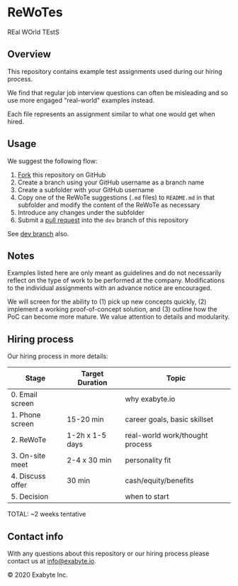# ReWoTes

REal WOrld TEstS

## Overview

This repository contains example test assignments used during our hiring process.

We find that regular job interview questions can often be misleading and so use more engaged "real-world" examples instead.

Each file represents an assignment similar to what one would get when hired.

## Usage

We suggest the following flow:

1. [Fork](https://docs.github.com/en/free-pro-team@latest/github/getting-started-with-github/fork-a-repo) this repository on GitHub
2. Create a branch using your GitHub username as a branch name
3. Create a subfolder with your GitHub username
4. Copy one of the ReWoTe suggestions (`.md` files) to `README.md` in that subfolder and modify the content of the ReWoTe as necessary
5. Introduce any changes under the subfolder
6. Submit a [pull request](https://docs.github.com/en/free-pro-team@latest/github/collaborating-with-issues-and-pull-requests/creating-a-pull-request-from-a-fork) into the `dev` branch of this repository

See [dev branch](https://github.com/Exabyte-io/rewotes/tree/dev) also.

## Notes

Examples listed here are only meant as guidelines and do not necessarily reflect on the type of work to be performed at the company. Modifications to the individual assignments with an advance notice are encouraged.

We will screen for the ability to (1) pick up new concepts quickly, (2) implement a working proof-of-concept solution, and (3) outline how the PoC can become more mature. We value attention to details and modularity.


## Hiring process

Our hiring process in more details:

| Stage             | Target Duration   | Topic                          |
| ----------------- | ----------------- | ------------------------------ |
| 0. Email screen   |                   | why exabyte.io                 |
| 1. Phone screen   | 15-20 min         | career goals, basic skillset   |
| 2. ReWoTe         | 1-2h x 1-5 days   | real-world work/thought process|
| 3. On-site meet   | 2-4 x 30 min      | personality fit                |
| 4. Discuss offer  | 30 min            | cash/equity/benefits           |
| 5. Decision       |                   | when to start                  |

TOTAL: ~2 weeks tentative


## Contact info

With any questions about this repository or our hiring process please contact us at info@exabyte.io.

© 2020 Exabyte Inc.
